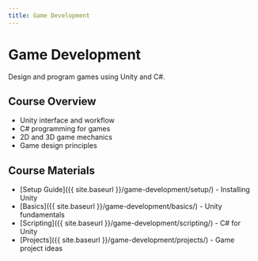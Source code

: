 ```yaml
---
title: Game Development
---
```


# Game Development

Design and program games using Unity and C#.

## Course Overview

- Unity interface and workflow
- C# programming for games
- 2D and 3D game mechanics
- Game design principles

## Course Materials

- [Setup Guide]({{ site.baseurl }}/game-development/setup/) - Installing Unity
- [Basics]({{ site.baseurl }}/game-development/basics/) - Unity fundamentals
- [Scripting]({{ site.baseurl }}/game-development/scripting/) - C# for Unity
- [Projects]({{ site.baseurl }}/game-development/projects/) - Game project ideas
